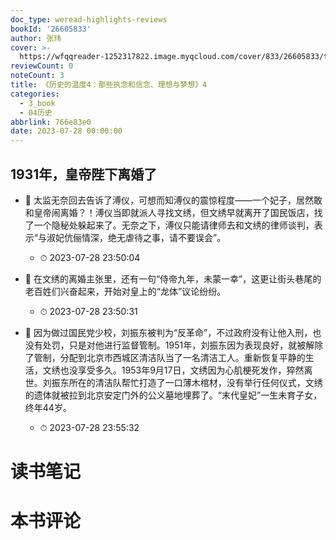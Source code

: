```yaml
---
doc_type: weread-highlights-reviews
bookId: '26605833'
author: 张玮
cover: >-
  https://wfqqreader-1252317822.image.myqcloud.com/cover/833/26605833/t7_26605833.jpg
reviewCount: 0
noteCount: 3
title: 《历史的温度4：那些执念和信念、理想与梦想》4
categories:
  - 3_book
  - 04历史
abbrlink: 766e83e0
date: 2023-07-28 00:00:00
---
```



## 1931年，皇帝陛下离婚了


- 📌 太监无奈回去告诉了溥仪，可想而知溥仪的震惊程度——一个妃子，居然敢和皇帝闹离婚？！溥仪当即就派人寻找文绣，但文绣早就离开了国民饭店，找了一个隐秘处躲起来了。无奈之下，溥仪只能请律师去和文绣的律师谈判，表示“与淑妃伉俪情深，绝无虐待之事，请不要误会”。 
    - ⏱ 2023-07-28 23:50:04 

- 📌 在文绣的离婚主张里，还有一句“侍帝九年，未蒙一幸”，这更让街头巷尾的老百姓们兴奋起来，开始对皇上的“龙体”议论纷纷。 
    - ⏱ 2023-07-28 23:50:31 

- 📌 因为做过国民党少校，刘振东被判为“反革命”，不过政府没有让他入刑，也没有处罚，只是对他进行监督管制。1951年，刘振东因为表现良好，就被解除了管制，分配到北京市西城区清洁队当了一名清洁工人。重新恢复平静的生活，文绣也没享受多久。1953年9月17日，文绣因为心肌梗死发作，猝然离世。刘振东所在的清洁队帮忙打造了一口薄木棺材，没有举行任何仪式，文绣的遗体就被拉到北京安定门外的公义墓地埋葬了。“末代皇妃”一生未育子女，终年44岁。 
    - ⏱ 2023-07-28 23:55:32 

# 读书笔记


# 本书评论
